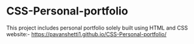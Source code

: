 # CSS-Personal-portfolio
This project includes personal portfolio solely built using HTML and CSS<br>
website:- https://pavanshetti1.github.io/CSS-Personal-portfolio/
